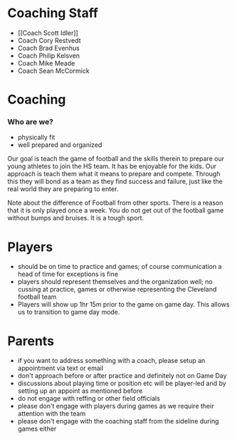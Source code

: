 # Coaching Staff

- [[Coach Scott Idler]]
- Coach Cory Restvedt
- Coach Brad Evenhus
- Coach Philip Kelsven
- Coach Mike Meade
- Coach Sean McCormick

# Coaching 

### Who are we?
- physically fit
- well prepared and organized

Our goal is teach the game of football and the skills therein to prepare our young athletes to join the HS team. It has be enjoyable for the kids. Our approach is teach them what it means to prepare and compete. Through this they will bond as a team as they find success and failure, just like the real world they are preparing to enter.

Note about the difference of Football from other sports. There is a reason that it is only played once a week. You do not get out of the football game without bumps and bruises. It is a tough sport.

# Players
- should be on time to practice and games; of course communication a head of time for exceptions is fine
- players should represent themselves and the organization well; no cussing at practice, games or otherwise representing the Cleveland football team
- Players will show up 1hr 15m prior to the game on game day. This allows us to transition to game day mode.

# Parents
- if you want to address something with a coach, please setup an appointment via text or email
- don't approach before or after practice and definitely not on Game Day
- discussions about playing time or position etc will be player-led and by setting up an appoint as mentioned before
- do not engage with reffing or other field officials
- please don't engage with players during games as we require their attention with the team
- please don't engage with the coaching staff from the sideline during games either